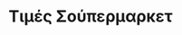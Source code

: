 ---
title: Τιμές Σούπερμαρκετ
title_upper: ΤΙΜΕΣ ΣΟΥΠΕΡΜΑΡΚΕΤ
slug: supermarket-prices-greece
embedded_url: https://app.powerbi.com/view?r=eyJrIjoiMDdlMTA0ZmMtOWM0MC00NzA0LThmYmItOWQ3YTU1OWUzNzAzIiwidCI6IjAzMTVmMTIzLTFlOGQtNDVhYi04N2M0LWNlZTljODA1NTE4OSIsImMiOjl9
description: Δείτε και συγκρίνετε τις τάσεις τιμών στα σούπερ μάρκετ σε όλη την Ελλάδα.
description_detailed: Χρησιμοποιώντας δεδομένα από την πλατφόρμα e-katanalotis, ο διαδραστικός πίνακας ελέγχου PowerBI παρέχει μια ολοκληρωμένη εικόνα των τάσεων τιμών για πάνω από 3.000 βασικά καταναλωτικά προϊόντα από μεγάλες αλυσίδες σούπερ μάρκετ σε όλη την Ελλάδα. Με εβδομαδιαίες ενημερώσεις, μπορείτε να παρακολουθείτε τις αλλαγές στις τιμές, να συγκρίνετε προϊόντα και να εντοπίζετε ευκαιρίες εξοικονόμησης. Ο πίνακας ελέγχου παρουσιάζει διαφανώς τις διακυμάνσεις τιμών, δίνοντας τη δυνατότητα στους καταναλωτές να λαμβάνουν ενημερωμένες αποφάσεις και να προγραμματίζουν τις αγορές τους με το χαμηλότερο δυνατό κόστος. Εξερευνήστε τις τάσεις σε βάθος και προσαρμόστε το καλάθι αγορών σας για μεγαλύτερη εξοικονόμηση.
image_path: assets/d1.jpg
update-frequency: <strong>Frequency of Report Updates:</strong> Weekly
---